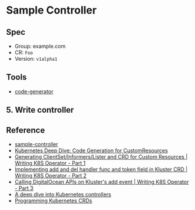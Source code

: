 # Sample Controller

## Spec

- Group: example.com
- CR: `Foo`
- Version: `v1alpha1`

## Tools

- [code-generator](https://github.com/kubernetes/code-generator)



## 5. Write controller



## Reference
- [sample-controller](https://github.com/kubernetes/sample-controller)
- [Kubernetes Deep Dive: Code Generation for CustomResources](https://cloud.redhat.com/blog/kubernetes-deep-dive-code-generation-customresources)
- [Generating ClientSet/Informers/Lister and CRD for Custom Resources | Writing K8S Operator - Part 1](https://www.youtube.com/watch?v=89PdRvRUcPU)
- [Implementing add and del handler func and token field in Kluster CRD | Writing K8S Operator - Part 2](https://www.youtube.com/watch?v=MOutOgdXfnA)
- [Calling DigitalOcean APIs on Kluster's add event | Writing K8S Operator - Part 3](https://www.youtube.com/watch?v=Wtyj0V4Inmg)
- [A deep dive into Kubernetes controllers](https://engineering.bitnami.com/articles/a-deep-dive-into-kubernetes-controllers.html)
- [Programming Kubernetes CRDs](https://insujang.github.io/2020-02-13/programming-kubernetes-crd/)
